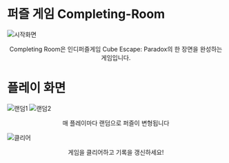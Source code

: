 # 퍼즐 게임 Completing-Room 
![시작화면](https://user-images.githubusercontent.com/50646109/133927297-f0d447ec-8b40-491b-8058-090abaa640c1.PNG)
<p align=center>Completing Room은 인디퍼즐게임 Cube Escape: Paradox의 한 장면을 완성하는 게임입니다.</p>

# 플레이 화면
![랜덤1](https://user-images.githubusercontent.com/50646109/133927333-f7332508-14ef-4dec-b5f8-746bfea6d770.PNG)
![랜덤2](https://user-images.githubusercontent.com/50646109/133927349-799acc04-73e3-418c-a70f-49aef5e42be5.PNG)
<p align=center>매 플레이마다 랜덤으로 퍼즐이 변형됩니다</p>

![클리어](https://user-images.githubusercontent.com/50646109/133927463-bfe780e0-1c45-43a8-8212-f0df7acddde7.PNG)
<p align=center>게임을 클리어하고 기록을 갱신하세요!</p>
